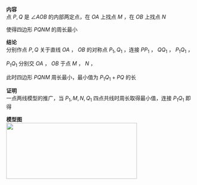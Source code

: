 **内容**  
点 $P,Q$ 是 $\angle AOB$ 的内部两定点，在 $OA$ 上找点 $M$ ，在 $OB$ 上找点 $N$  
  
使得四边形 $PQNM$ 的周长最小  
  
**结论**  
分别作点 $P,Q$ 关于直线 $OA$ ， $OB$ 的对称点 $P_1,Q_1$ ，连接 $PP_1$ ， $QQ_1$ ， $P_1Q_1$ ，  
  
$P_1Q_1$ 分别交 $OA$ ， $OB$ 于点 $M$ ， $N$ ，  
  
此时四边形 $PQNM$ 周长最小，最小值为 $P_1Q_1+PQ$ 的长  
  
**证明**  
一点两线模型的推广，当 $P_1,M,N,Q_1$ 四点共线时周长取得最小值，连接 $P_1Q_1$ 即得  
  
**模型图**  
<img src="E:\Math\work_space\math\098 resources\两点两线.png" width="350px" height="150px" align="left"/>  
